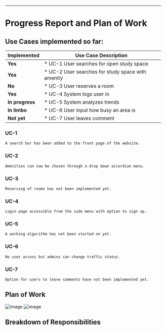 <hr/>

# Progress Report and Plan of Work

## Use Cases implemented so far:

|Implemented     |Use Case Description                               |
|----------------|---------------------------------------------------|
|**Yes**         | * UC-1 User searches for open study space         |
|**Yes**         | * UC-2 User searches for study space with amenity |
|**No**          | * UC-3 User reserves a room                       |
|**Yes**         | * UC-4 System logs user in                        |
|**In progress** | * UC-5 System analyzes trends                     |
|**In limbo**    | * UC-6 User input how busy an area is             |
|**Not yet**     | * UC-7 User leaves comment                        |


### UC-1
    A search bar has been added to the front page of the website. 
### UC-2
    Amenities can now be chosen through a drop down accordian menu.
### UC-3
    Reserving of rooms has not been implemented yet.
### UC-4
    Login page accessible from the side menu with option to sign up. 
### UC-5
    A working algorithm has not been started on yet.
### UC-6
    No user access but admins can change traffic status.
### UC-7
    Option for users to leave comments have not been implemented yet.

## Plan of Work
![image](https://i.imgur.com/3jKowce.png)
![image](https://i.imgur.com/O2LZJgR.png)

## Breakdown of Responsibilities


